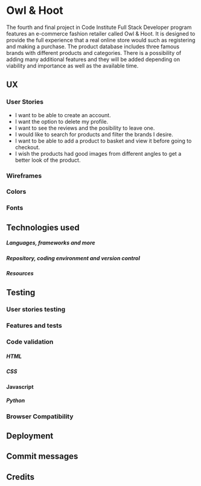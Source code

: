 # Owl & Hoot

The fourth and final project in Code Institute Full Stack Developer program features an e-commerce fashion retailer called Owl & Hoot. It is designed to provide the full experience that a real online store would such as registering and making a purchase. The product database includes three famous brands with different products and categories. There is a possibility of adding many additional features and they will be added depending on viability and importance as well as the available time.

## UX

### User Stories

- I want to be able to create an account.
- I want the option to delete my profile.
- I want to see the reviews and the posibility to leave one.
- I would like to search for products and filter the brands I desire.
- I want to be able to add a product to basket and view it before going to checkout.
- I wish the products had good images from different angles to get a better look of the product.

### Wireframes
### Colors
### Fonts

## Technologies used
##### Languages, frameworks and more
##### Repository, coding environment and version control
#####  Resources

## Testing

### User stories testing
### Features and tests

### Code validation
##### HTML
##### CSS
#### Javascript
##### Python

### Browser Compatibility

## Deployment

## Commit messages

## Credits